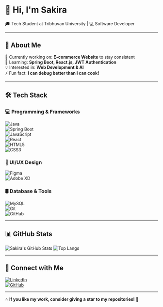 # 👋 Hi, I'm Sakira  
🎓 Tech Student at Tribhuvan University | 💻 Software Developer  

---

## 🚀 About Me  
🔭 Currently working on: **E-commerce Website** to stay consistent  
🌱 Learning: **Spring Boot, React.js, JWT Authentication**  
💡 Interested in: **Web Development & AI**  
⚡ Fun fact: **I can debug better than I can cook!**  

---

## 🛠️ Tech Stack  

### 💻 Programming & Frameworks  
![Java](https://img.shields.io/badge/Java-ED8B00?style=for-the-badge&logo=java&logoColor=white)  
![Spring Boot](https://img.shields.io/badge/Spring_Boot-6DB33F?style=for-the-badge&logo=spring-boot&logoColor=white)  
![JavaScript](https://img.shields.io/badge/JavaScript-F7DF1E?style=for-the-badge&logo=javascript&logoColor=black)  
![React](https://img.shields.io/badge/React-20232A?style=for-the-badge&logo=react&logoColor=61DAFB)  
![HTML5](https://img.shields.io/badge/HTML5-E34F26?style=for-the-badge&logo=html5&logoColor=white)  
![CSS3](https://img.shields.io/badge/CSS3-1572B6?style=for-the-badge&logo=css3&logoColor=white)  

### 🎨 UI/UX Design  
![Figma](https://img.shields.io/badge/Figma-F24E1E?style=for-the-badge&logo=figma&logoColor=white)  
![Adobe XD](https://img.shields.io/badge/Adobe%20XD-FF61F6?style=for-the-badge&logo=adobe-xd&logoColor=white)  

### 🛢️ Database & Tools  
![MySQL](https://img.shields.io/badge/MySQL-00000F?style=for-the-badge&logo=mysql&logoColor=white)  
![Git](https://img.shields.io/badge/Git-F05032?style=for-the-badge&logo=git&logoColor=white)  
![GitHub](https://img.shields.io/badge/GitHub-100000?style=for-the-badge&logo=github&logoColor=white)  

---

## 📊 GitHub Stats  

![Sakira's GitHub Stats](https://github-readme-stats.vercel.app/api?username=Ssakira&show_icons=true&theme=radical)
![Top Langs](https://github-readme-stats.vercel.app/api/top-langs/?username=Ssakira&layout=compact&theme=radical)
 
---

## 🔗 Connect with Me  
[![LinkedIn](https://img.shields.io/badge/LinkedIn-0077B5?style=for-the-badge&logo=linkedin&logoColor=white)](https://www.linkedin.com/in/sakira-maharjan-07801828a/)  
[![GitHub](https://img.shields.io/badge/GitHub-100000?style=for-the-badge&logo=github&logoColor=white)](https://github.com/Ssakira)  

---

⭐ **If you like my work, consider giving a star to my repositories!** 🚀  

